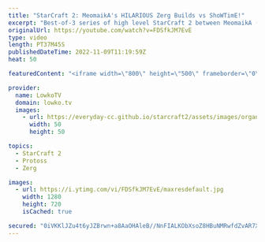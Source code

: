 ```yaml
---
title: "StarCraft 2: MeomaikA's HILARIOUS Zerg Builds vs ShoWTimE!"
excerpt: "Best-of-3 series of high level StarCraft 2 between MeomaikA (Zerg) and ShoWTimE (Protoss). While I've featured ShoWTimE many times before on the YouTube channel, MeomaikA has recently been improving a lot. He's a Zerg who likes to play unorthodox strategies that somehow work out.  Support my work on"
originalUrl: https://youtube.com/watch?v=FDSfkJM7EvE
type: video
length: PT37M45S
publishedDateTime: 2022-11-09T11:19:59Z
heat: 50

featuredContent: "<iframe width=\"800\" height=\"500\" frameborder=\"0\" src=\"https://www.youtube.com/embed/FDSfkJM7EvE\" allow=\"accelerometer; autoplay; encrypted-media; gyroscope; picture-in-picture\" allowfullscreen></iframe>"

provider:
  name: LowkoTV
  domain: lowko.tv
  images:
    - url: https://everyday-cc.github.io/starcraft2/assets/images/organizations/lowko.tv-50x50.jpg
      width: 50
      height: 50

topics:
  - StarCraft 2
  - Protoss
  - Zerg

images:
  - url: https://i.ytimg.com/vi/FDSfkJM7EvE/maxresdefault.jpg
    width: 1280
    height: 720
    isCached: true

secured: "0iVKKlJZu4t6yJZBrwn+a8AaOHAleB//NnFIALKObXsoZ8HBuNMRwfdZvAR7XkET4qsEcZ7fT+ORimk6fMeOjYyN2XgjalugUODVJXVylQ2p9Ul7z4oQVAjZz7+2/P2Qs1q3GHdBEP3y0YD33siT0ViCvn1w84g9QL5P/UCCOrpyz2282EhAXa/OlAd0EL96HLduEf6qlcyQYmy0iyMdmKpi0ycmQffIep5uOf7hkporNZmD8+337C2ohkbnCb+Xv55eF97af25owWmrf1yuUgPP3X0CNvns8RAzXeNn36UwJx/EZO+kekKpKaDhte+1y7PJmnEKIHq7N4//WHaFs9J0JFU4fq3A9K2wX0oo0oizoJs8JwjpShAH1sYItezRFzP1hyY2Xza9nLND1xIDyCDraDRPwo4dDSSFPfct+3o=;bAVsue7tVA6D1c6zi+/+6A=="
---
```


